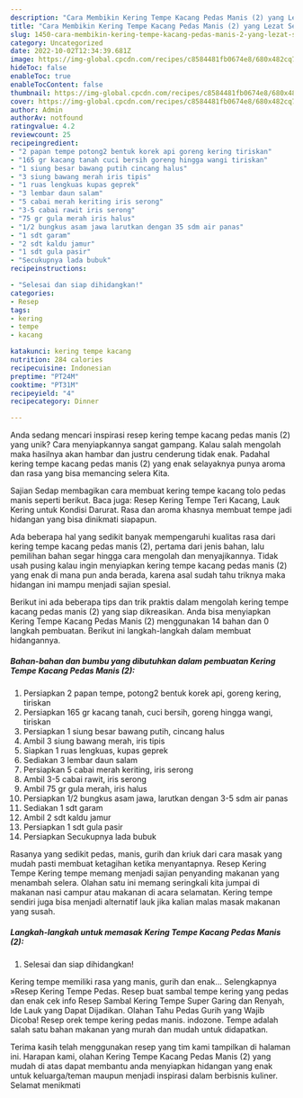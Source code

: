 ```yaml
---
description: "Cara Membikin Kering Tempe Kacang Pedas Manis (2) yang Lezat Sekali"
title: "Cara Membikin Kering Tempe Kacang Pedas Manis (2) yang Lezat Sekali"
slug: 1450-cara-membikin-kering-tempe-kacang-pedas-manis-2-yang-lezat-sekali
category: Uncategorized
date: 2022-10-02T12:34:39.681Z
image: https://img-global.cpcdn.com/recipes/c8584481fb0674e8/680x482cq70/kering-tempe-kacang-pedas-manis-2-foto-resep-utama.jpg
hideToc: false
enableToc: true
enableTocContent: false
thumbnail: https://img-global.cpcdn.com/recipes/c8584481fb0674e8/680x482cq70/kering-tempe-kacang-pedas-manis-2-foto-resep-utama.jpg
cover: https://img-global.cpcdn.com/recipes/c8584481fb0674e8/680x482cq70/kering-tempe-kacang-pedas-manis-2-foto-resep-utama.jpg
author: Admin
authorAv: notfound
ratingvalue: 4.2
reviewcount: 25
recipeingredient:
- "2 papan tempe potong2 bentuk korek api goreng kering tiriskan"
- "165 gr kacang tanah cuci bersih goreng hingga wangi tiriskan"
- "1 siung besar bawang putih cincang halus"
- "3 siung bawang merah iris tipis"
- "1 ruas lengkuas kupas geprek"
- "3 lembar daun salam"
- "5 cabai merah keriting iris serong"
- "3-5 cabai rawit iris serong"
- "75 gr gula merah iris halus"
- "1/2 bungkus asam jawa larutkan dengan 35 sdm air panas"
- "1 sdt garam"
- "2 sdt kaldu jamur"
- "1 sdt gula pasir"
- "Secukupnya lada bubuk"
recipeinstructions:

- "Selesai dan siap dihidangkan!"
categories:
- Resep
tags:
- kering
- tempe
- kacang

katakunci: kering tempe kacang 
nutrition: 284 calories
recipecuisine: Indonesian
preptime: "PT24M"
cooktime: "PT31M"
recipeyield: "4"
recipecategory: Dinner

---
```





Anda sedang mencari inspirasi resep kering tempe kacang pedas manis (2) yang unik? Cara menyiapkannya sangat gampang. Kalau salah mengolah maka hasilnya akan hambar dan justru cenderung tidak enak. Padahal kering tempe kacang pedas manis (2) yang enak selayaknya punya aroma dan rasa yang bisa memancing selera Kita.





Sajian Sedap membagikan cara membuat kering tempe kacang tolo pedas manis seperti berikut. Baca juga: Resep Kering Tempe Teri Kacang, Lauk Kering untuk Kondisi Darurat. Rasa dan aroma khasnya membuat tempe jadi hidangan yang bisa dinikmati siapapun.

Ada beberapa hal yang sedikit banyak mempengaruhi kualitas rasa dari kering tempe kacang pedas manis (2), pertama dari jenis bahan, lalu pemilihan bahan segar hingga cara mengolah dan menyajikannya. Tidak usah pusing kalau ingin menyiapkan kering tempe kacang pedas manis (2) yang enak di mana pun anda berada, karena asal sudah tahu triknya maka hidangan ini mampu menjadi sajian spesial.






Berikut ini ada beberapa tips dan trik praktis dalam mengolah kering tempe kacang pedas manis (2) yang siap dikreasikan. Anda bisa menyiapkan Kering Tempe Kacang Pedas Manis (2) menggunakan 14 bahan dan 0 langkah pembuatan. Berikut ini langkah-langkah dalam membuat hidangannya.

<!--inarticleads1-->

##### Bahan-bahan dan bumbu yang dibutuhkan dalam pembuatan Kering Tempe Kacang Pedas Manis (2):

1. Persiapkan 2 papan tempe, potong2 bentuk korek api, goreng kering, tiriskan
1. Persiapkan 165 gr kacang tanah, cuci bersih, goreng hingga wangi, tiriskan
1. Persiapkan 1 siung besar bawang putih, cincang halus
1. Ambil 3 siung bawang merah, iris tipis
1. Siapkan 1 ruas lengkuas, kupas geprek
1. Sediakan 3 lembar daun salam
1. Persiapkan 5 cabai merah keriting, iris serong
1. Ambil 3-5 cabai rawit, iris serong
1. Ambil 75 gr gula merah, iris halus
1. Persiapkan 1/2 bungkus asam jawa, larutkan dengan 3-5 sdm air panas
1. Sediakan 1 sdt garam
1. Ambil 2 sdt kaldu jamur
1. Persiapkan 1 sdt gula pasir
1. Persiapkan Secukupnya lada bubuk


Rasanya yang sedikit pedas, manis, gurih dan kriuk dari cara masak yang mudah pasti membuat ketagihan ketika menyantapnya. Resep Kering Tempe Kering tempe memang menjadi sajian penyanding makanan yang menambah selera. Olahan satu ini memang seringkali kita jumpai di makanan nasi campur atau makanan di acara selamatan. Kering tempe sendiri juga bisa menjadi alternatif lauk jika kalian malas masak makanan yang susah. 

<!--inarticleads2-->

##### Langkah-langkah untuk memasak Kering Tempe Kacang Pedas Manis (2):


1. Selesai dan siap dihidangkan!

Kering tempe memiliki rasa yang manis, gurih dan enak… Selengkapnya »Resep Kering Tempe Pedas. Resep buat sambal tempe kering yang pedas dan enak cek info Resep Sambal Kering Tempe Super Garing dan Renyah, Ide Lauk yang Dapat Dijadikan. Olahan Tahu Pedas Gurih yang Wajib Dicoba! Resep orek tempe kering pedas manis. indozone. Tempe adalah salah satu bahan makanan yang murah dan mudah untuk didapatkan. 

Terima kasih telah menggunakan resep yang tim kami tampilkan di halaman ini. Harapan kami, olahan Kering Tempe Kacang Pedas Manis (2) yang mudah di atas dapat membantu anda menyiapkan hidangan yang enak untuk keluarga/teman maupun menjadi inspirasi dalam berbisnis kuliner. Selamat menikmati

